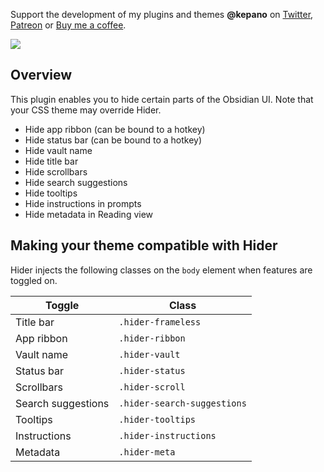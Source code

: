 Support the development of my plugins and themes **@kepano** on [Twitter](https://www.twitter.com/kepano), [Patreon](https://www.patreon.com/kepano) or [Buy me a coffee](https://www.buymeacoffee.com/kepano).

<a href="https://www.buymeacoffee.com/kepano"><img src="https://img.buymeacoffee.com/button-api/?text=Buy me a coffee&emoji=&slug=kepano&button_colour=6a8695&font_colour=ffffff&font_family=Poppins&outline_colour=000000&coffee_colour=FFDD00"></a>

## Overview

This plugin enables you to hide certain parts of the Obsidian UI. Note that your CSS theme may override Hider.

- Hide app ribbon (can be bound to a hotkey)
- Hide status bar (can be bound to a hotkey)
- Hide vault name
- Hide title bar
- Hide scrollbars
- Hide search suggestions
- Hide tooltips
- Hide instructions in prompts
- Hide metadata in Reading view

## Making your theme compatible with Hider

Hider injects the following classes on the `body` element when features are toggled on.

| Toggle | Class |
| ------ | ----- |
| Title bar | `.hider-frameless` |
| App ribbon | `.hider-ribbon` |
| Vault name | `.hider-vault` |
| Status bar | `.hider-status` |
| Scrollbars | `.hider-scroll` |
| Search suggestions | `.hider-search-suggestions` |
| Tooltips | `.hider-tooltips` |
| Instructions | `.hider-instructions` |
| Metadata | `.hider-meta` |
